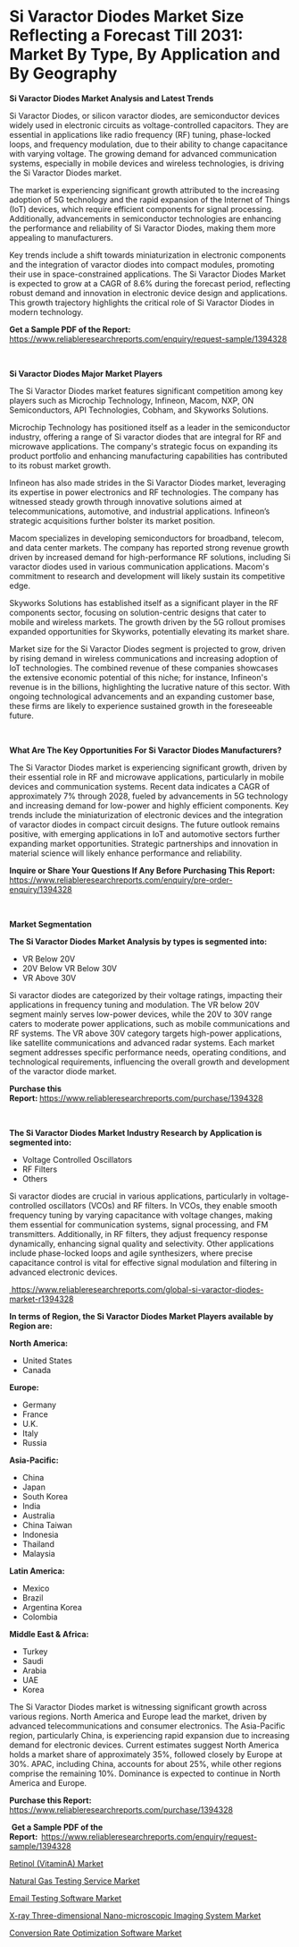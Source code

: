<p><h1>Si Varactor Diodes Market Size Reflecting a Forecast Till 2031: Market By Type, By Application and By Geography</h1></p><p><strong>Si Varactor Diodes Market Analysis and Latest Trends</strong></p>
<p><p>Si Varactor Diodes, or silicon varactor diodes, are semiconductor devices widely used in electronic circuits as voltage-controlled capacitors. They are essential in applications like radio frequency (RF) tuning, phase-locked loops, and frequency modulation, due to their ability to change capacitance with varying voltage. The growing demand for advanced communication systems, especially in mobile devices and wireless technologies, is driving the Si Varactor Diodes market.</p><p>The market is experiencing significant growth attributed to the increasing adoption of 5G technology and the rapid expansion of the Internet of Things (IoT) devices, which require efficient components for signal processing. Additionally, advancements in semiconductor technologies are enhancing the performance and reliability of Si Varactor Diodes, making them more appealing to manufacturers. </p><p>Key trends include a shift towards miniaturization in electronic components and the integration of varactor diodes into compact modules, promoting their use in space-constrained applications. The Si Varactor Diodes Market is expected to grow at a CAGR of 8.6% during the forecast period, reflecting robust demand and innovation in electronic device design and applications. This growth trajectory highlights the critical role of Si Varactor Diodes in modern technology.</p></p>
<p><strong>Get a Sample PDF of the Report:&nbsp;</strong> <a href="https://www.reliableresearchreports.com/enquiry/request-sample/1394328?utm_campaign=117&utm_medium=2&utm_source=Github&utm_content=ia&utm_term=05122024&utm_id=si-varactor-diodes">https://www.reliableresearchreports.com/enquiry/request-sample/1394328</a></p>
<p>&nbsp;</p>
<p><strong>Si Varactor Diodes Major Market Players</strong></p>
<p><p>The Si Varactor Diodes market features significant competition among key players such as Microchip Technology, Infineon, Macom, NXP, ON Semiconductors, API Technologies, Cobham, and Skyworks Solutions. </p><p>Microchip Technology has positioned itself as a leader in the semiconductor industry, offering a range of Si varactor diodes that are integral for RF and microwave applications. The company's strategic focus on expanding its product portfolio and enhancing manufacturing capabilities has contributed to its robust market growth. </p><p>Infineon has also made strides in the Si Varactor Diodes market, leveraging its expertise in power electronics and RF technologies. The company has witnessed steady growth through innovative solutions aimed at telecommunications, automotive, and industrial applications. Infineon’s strategic acquisitions further bolster its market position.</p><p>Macom specializes in developing semiconductors for broadband, telecom, and data center markets. The company has reported strong revenue growth driven by increased demand for high-performance RF solutions, including Si varactor diodes used in various communication applications. Macom's commitment to research and development will likely sustain its competitive edge.</p><p>Skyworks Solutions has established itself as a significant player in the RF components sector, focusing on solution-centric designs that cater to mobile and wireless markets. The growth driven by the 5G rollout promises expanded opportunities for Skyworks, potentially elevating its market share.</p><p>Market size for the Si Varactor Diodes segment is projected to grow, driven by rising demand in wireless communications and increasing adoption of IoT technologies. The combined revenue of these companies showcases the extensive economic potential of this niche; for instance, Infineon's revenue is in the billions, highlighting the lucrative nature of this sector. With ongoing technological advancements and an expanding customer base, these firms are likely to experience sustained growth in the foreseeable future.</p></p>
<p>&nbsp;</p>
<p><strong>What Are The Key Opportunities For Si Varactor Diodes Manufacturers?</strong></p>
<p><p>The Si Varactor Diodes market is experiencing significant growth, driven by their essential role in RF and microwave applications, particularly in mobile devices and communication systems. Recent data indicates a CAGR of approximately 7% through 2028, fueled by advancements in 5G technology and increasing demand for low-power and highly efficient components. Key trends include the miniaturization of electronic devices and the integration of varactor diodes in compact circuit designs. The future outlook remains positive, with emerging applications in IoT and automotive sectors further expanding market opportunities. Strategic partnerships and innovation in material science will likely enhance performance and reliability.</p></p>
<p><strong>Inquire or Share Your Questions If Any Before Purchasing This Report:</strong> <a href="https://www.reliableresearchreports.com/enquiry/pre-order-enquiry/1394328?utm_campaign=117&utm_medium=2&utm_source=Github&utm_content=ia&utm_term=05122024&utm_id=si-varactor-diodes">https://www.reliableresearchreports.com/enquiry/pre-order-enquiry/1394328</a></p>
<p>&nbsp;</p>
<p><strong>Market Segmentation</strong></p>
<p><strong>The Si Varactor Diodes Market Analysis by types is segmented into:</strong></p>
<p><ul><li>VR Below 20V</li><li>20V Below VR Below 30V</li><li>VR Above 30V</li></ul></p>
<p><p>Si varactor diodes are categorized by their voltage ratings, impacting their applications in frequency tuning and modulation. The VR below 20V segment mainly serves low-power devices, while the 20V to 30V range caters to moderate power applications, such as mobile communications and RF systems. The VR above 30V category targets high-power applications, like satellite communications and advanced radar systems. Each market segment addresses specific performance needs, operating conditions, and technological requirements, influencing the overall growth and development of the varactor diode market.</p></p>
<p><strong>Purchase this Report:&nbsp;</strong><a href="https://www.reliableresearchreports.com/purchase/1394328?utm_campaign=117&utm_medium=2&utm_source=Github&utm_content=ia&utm_term=05122024&utm_id=si-varactor-diodes">https://www.reliableresearchreports.com/purchase/1394328</a></p>
<p>&nbsp;</p>
<p><strong>The Si Varactor Diodes Market Industry Research by Application is segmented into:</strong></p>
<p><ul><li>Voltage Controlled Oscillators</li><li>RF Filters</li><li>Others</li></ul></p>
<p><p>Si varactor diodes are crucial in various applications, particularly in voltage-controlled oscillators (VCOs) and RF filters. In VCOs, they enable smooth frequency tuning by varying capacitance with voltage changes, making them essential for communication systems, signal processing, and FM transmitters. Additionally, in RF filters, they adjust frequency response dynamically, enhancing signal quality and selectivity. Other applications include phase-locked loops and agile synthesizers, where precise capacitance control is vital for effective signal modulation and filtering in advanced electronic devices.</p></p>
<p><a href="https://www.reliableresearchreports.com/global-si-varactor-diodes-market-r1394328?utm_campaign=117&utm_medium=2&utm_source=Github&utm_content=ia&utm_term=05122024&utm_id=si-varactor-diodes">&nbsp;https://www.reliableresearchreports.com/global-si-varactor-diodes-market-r1394328</a></p>
<p><strong>In terms of Region, the Si Varactor Diodes Market Players available by Region are:</strong></p>
<p>
    <p> <strong> North America: </strong>
        <ul>
            <li>United States</li>
            <li>Canada</li>
        </ul>
        </p> 
    <p> <strong> Europe: </strong>
        <ul>
            <li>Germany</li>
            <li>France</li>
            <li>U.K.</li>
            <li>Italy</li>
            <li>Russia</li>
        </ul>
        </p> 
    <p> <strong> Asia-Pacific: </strong>
        <ul>
            <li>China</li>
            <li>Japan</li>
            <li>South Korea</li>
            <li>India</li>
            <li>Australia</li>
            <li>China Taiwan</li>
            <li>Indonesia</li>
            <li>Thailand</li>
            <li>Malaysia</li>
        </ul>
        </p> 
    <p> <strong> Latin America: </strong>
        <ul>
            <li>Mexico</li>
            <li>Brazil</li>
            <li>Argentina Korea</li>
            <li>Colombia</li>
        </ul>
        </p> 
    <p> <strong> Middle East & Africa: </strong>
        <ul>
            <li>Turkey</li>
            <li>Saudi</li>
            <li>Arabia</li>
            <li>UAE</li>
            <li>Korea</li>
        </ul>
    </p>
    </p>
<p><p>The Si Varactor Diodes market is witnessing significant growth across various regions. North America and Europe lead the market, driven by advanced telecommunications and consumer electronics. The Asia-Pacific region, particularly China, is experiencing rapid expansion due to increasing demand for electronic devices. Current estimates suggest North America holds a market share of approximately 35%, followed closely by Europe at 30%. APAC, including China, accounts for about 25%, while other regions comprise the remaining 10%. Dominance is expected to continue in North America and Europe.</p></p>
<p><strong>Purchase this Report: </strong><a href="https://www.reliableresearchreports.com/purchase/1394328?utm_campaign=117&utm_medium=2&utm_source=Github&utm_content=ia&utm_term=05122024&utm_id=si-varactor-diodes">https://www.reliableresearchreports.com/purchase/1394328</a></p>
<p>&nbsp;<strong>Get a Sample PDF of the Report:&nbsp;&nbsp;</strong><a href="https://www.reliableresearchreports.com/enquiry/request-sample/1394328?utm_campaign=117&utm_medium=2&utm_source=Github&utm_content=ia&utm_term=05122024&utm_id=si-varactor-diodes">https://www.reliableresearchreports.com/enquiry/request-sample/1394328</a></p>
<p><strong></strong></p>
<p><p><a href="https://github.com/HobertDavis43/Market-Research-Report-List-1/blob/main/retinol-vitamina-market.md?utm_campaign=117&utm_medium=2&utm_source=Github&utm_content=ia&utm_term=05122024&utm_id=si-varactor-diodes">Retinol (VitaminA) Market</a></p><p><a href="https://issuu.com/reportprime-2/docs/natural-gas-testing-service-market-size-2030.pptx?utm_campaign=117&utm_medium=2&utm_source=Github&utm_content=ia&utm_term=05122024&utm_id=si-varactor-diodes">Natural Gas Testing Service Market</a></p><p><a href="https://www.linkedin.com/pulse/market-insights-email-testing-softwaremarket-trends-gxb2e?utm_campaign=117&utm_medium=2&utm_source=Github&utm_content=ia&utm_term=05122024&utm_id=si-varactor-diodes">Email Testing Software Market</a></p><p><a href="https://issuu.com/reportprime-2/docs/x-ray-three-dimensional-nano-microscopic-imaging-s?utm_campaign=117&utm_medium=2&utm_source=Github&utm_content=ia&utm_term=05122024&utm_id=si-varactor-diodes">X-ray Three-dimensional Nano-microscopic Imaging System Market</a></p><p><a href="https://www.linkedin.com/pulse/market-trends-conversion-rate-optimization-software-cf76e?utm_campaign=117&utm_medium=2&utm_source=Github&utm_content=ia&utm_term=05122024&utm_id=si-varactor-diodes">Conversion Rate Optimization Software Market</a></p></p>